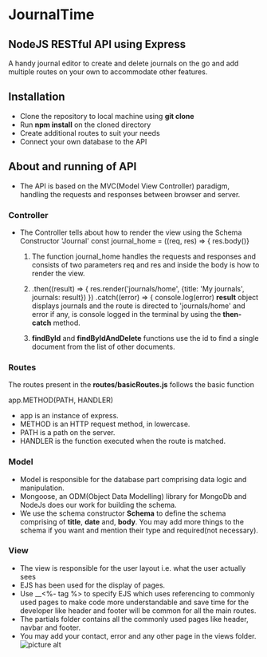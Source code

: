 # JournalTime #
## NodeJS RESTful API using Express ##
A handy journal editor to create and delete journals on the go and add multiple routes on your own to accommodate other features.

## Installation ##
* Clone the repository to local machine using __git clone__
* Run __npm install__ on the cloned directory
* Create additional routes to suit your needs
* Connect your own database to the API 

## About and running of API ##
* The API is based on the MVC(Model View Controller) paradigm, handling the requests and responses between browser and server.
### Controller ###
* The Controller tells about how to render the view using the Schema Constructor 'Journal' 
   const journal_home = ((req, res) => { 
   res.body()}
  1. The function journal_home handles the requests and responses and consists of two parameters req and res and inside the body is how to render the view.

  2. .then((result) => {
           res.render('journals/home', {title: 'My journals', journals: result})
       })
       .catch((error) => {
           console.log(error)
__result__ object displays journals and the route is directed to 'journals/home' and error if any, is console logged in the terminal by using the __then-catch__ method.

  3. __findById__ and __findByIdAndDelete__ 
functions use the id to find a single document from the list of other documents.

### Routes ###
 The routes present in the __routes/basicRoutes.js__ follows the basic function

app.METHOD(PATH, HANDLER)

* app is an instance of express.
* METHOD is an HTTP request method, in lowercase.
* PATH is a path on the server.
* HANDLER is the function executed when the route is matched.

### Model ###
* Model is responsible for the database part comprising data logic and manipulation. 
* Mongoose, an ODM(Object Data Modelling) library for MongoDb and NodeJs does our work for building the schema.
* We use the schema constructor __Schema__ to define the schema comprising of __title__, __date__ and, __body__. You may add more things to the schema if you want and mention their type and required(not necessary).

### View ###
* The view is responsible for the user layout i.e. what the user actually sees
* EJS has been used for the display of pages.
* Use __<%- tag %> to specify EJS which uses referencing to commonly used pages to make code more understandable and save time for the developer like header and footer will be common for all the main routes.
* The partials folder contains all the commonly used pages like header, navbar and footer. 
* You may add your contact, error and any other page in the views folder.
![picture alt](https://images.app.goo.gl/E4dd6RQwXmWEeKaV6)
  
